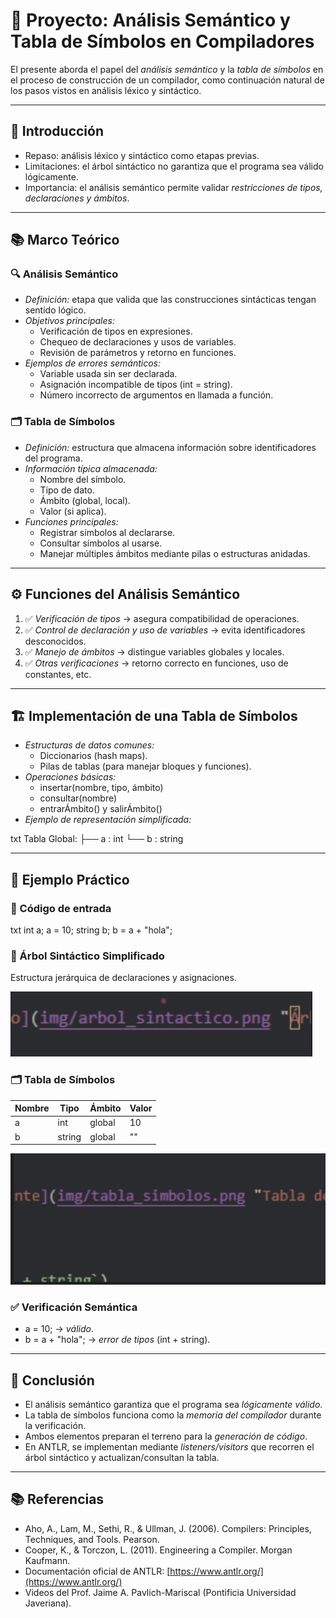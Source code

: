 # 🧠 Proyecto: Análisis Semántico y Tabla de Símbolos en Compiladores

El presente aborda el papel del *análisis semántico* y la *tabla de símbolos* en el proceso de construcción de un compilador, 
como continuación natural de los pasos vistos en análisis léxico y sintáctico.

---

## 📌 Introducción
- Repaso: análisis léxico y sintáctico como etapas previas.
- Limitaciones: el árbol sintáctico no garantiza que el programa sea válido lógicamente.
- Importancia: el análisis semántico permite validar *restricciones de tipos, declaraciones y ámbitos*.

---

## 📚 Marco Teórico

### 🔍 Análisis Semántico
- *Definición:* etapa que valida que las construcciones sintácticas tengan sentido lógico.  
- *Objetivos principales:*
  - Verificación de tipos en expresiones.
  - Chequeo de declaraciones y usos de variables.  
  - Revisión de parámetros y retorno en funciones.  
- *Ejemplos de errores semánticos:*
  - Variable usada sin ser declarada.  
  - Asignación incompatible de tipos (int = string).  
  - Número incorrecto de argumentos en llamada a función.  

### 🗂️ Tabla de Símbolos
- *Definición:* estructura que almacena información sobre identificadores del programa.  
- *Información típica almacenada:*
  - Nombre del símbolo.  
  - Tipo de dato.  
  - Ámbito (global, local).  
  - Valor (si aplica).  
- *Funciones principales:*
  - Registrar símbolos al declararse.  
  - Consultar símbolos al usarse.  
  - Manejar múltiples ámbitos mediante pilas o estructuras anidadas.  

---

## ⚙️ Funciones del Análisis Semántico
1. ✅ *Verificación de tipos* → asegura compatibilidad de operaciones.  
2. ✅ *Control de declaración y uso de variables* → evita identificadores desconocidos.  
3. ✅ *Manejo de ámbitos* → distingue variables globales y locales.  
4. ✅ *Otras verificaciones* → retorno correcto en funciones, uso de constantes, etc.  

---

## 🏗️ Implementación de una Tabla de Símbolos
- *Estructuras de datos comunes:*
  - Diccionarios (hash maps).  
  - Pilas de tablas (para manejar bloques y funciones).  
- *Operaciones básicas:*
  - insertar(nombre, tipo, ámbito)  
  - consultar(nombre)  
  - entrarÁmbito() y salirÁmbito()  
- *Ejemplo de representación simplificada:*  

txt
Tabla Global:
 ├── a : int
 └── b : string


---

## 🧪 Ejemplo Práctico

### 📄 Código de entrada
txt
int a;
a = 10;
string b;
b = a + "hola";


### 🌳 Árbol Sintáctico Simplificado
Estructura jerárquica de declaraciones y asignaciones.

![Árbol sintáctico de ejemplo](img/arbol_sintactico.png "Árbol sintáctico")

### 🗂️ Tabla de Símbolos
| Nombre | Tipo   | Ámbito  | Valor |
|--------|--------|---------|-------|
| a      | int    | global  | 10    |
| b      | string | global  | ""    |

![Tabla de símbolos representada gráficamente](img/tabla_simbolos.png "Tabla de símbolos")

### ✅ Verificación Semántica
- a = 10; → *válido*.  
- b = a + "hola"; → *error de tipos* (int + string).  

---

## 📝 Conclusión
- El análisis semántico garantiza que el programa sea *lógicamente válido*.  
- La tabla de símbolos funciona como la *memoria del compilador* durante la verificación.  
- Ambos elementos preparan el terreno para la *generación de código*.  
- En ANTLR, se implementan mediante *listeners/visitors* que recorren el árbol sintáctico y actualizan/consultan la tabla.  

---

## 📚 Referencias
- Aho, A., Lam, M., Sethi, R., & Ullman, J. (2006). Compilers: Principles, Techniques, and Tools. Pearson.  
- Cooper, K., & Torczon, L. (2011). Engineering a Compiler. Morgan Kaufmann.  
- Documentación oficial de ANTLR: [https://www.antlr.org/](https://www.antlr.org/)  
- Videos del Prof. Jaime A. Pavlich-Mariscal (Pontificia Universidad Javeriana).